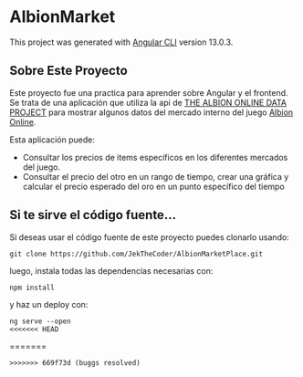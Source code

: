 # AlbionMarket

This project was generated with [Angular CLI](https://github.com/angular/angular-cli) version 13.0.3.

## Sobre Este Proyecto

Este proyecto fue una practica para aprender sobre Angular y el frontend.
Se trata de una aplicación que utiliza la api de [THE ALBION ONLINE DATA PROJECT](https://www.albion-online-data.com/) para mostrar algunos datos del mercado interno del juego 
[Albion Online](https://albiononline.com/).

Esta aplicación puede:
- Consultar los precios de items específicos en los diferentes mercados del juego.
- Consultar el precio del otro en un rango de tiempo, crear una gráfica y calcular el precio esperado del oro en un punto específico del tiempo

## Si te sirve el código fuente...

Si deseas usar el código fuente de este proyecto puedes clonarlo usando:

```
git clone https://github.com/JekTheCoder/AlbionMarketPlace.git
````

luego, instala todas las dependencias necesarias con: 
```
npm install
````

y haz un deploy con: 
```
ng serve --open
<<<<<<< HEAD
```
=======
```
>>>>>>> 669f73d (buggs resolved)
